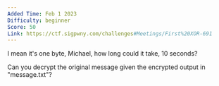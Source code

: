 ```yaml
---
Added Time: Feb 1 2023
Difficulty: beginner
Score: 50
Link: https://ctf.sigpwny.com/challenges#Meetings/First%20XOR-691
---
```

I mean it's one byte, Michael, how long could it take, 10 seconds?

Can you decrypt the original message given the encrypted output in "message.txt"?
